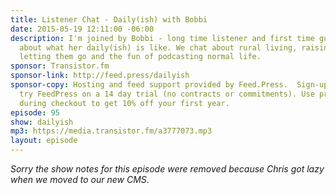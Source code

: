 ```yaml
---
title: Listener Chat - Daily(ish) with Bobbi
date: 2015-05-19 12:11:00 -06:00
description: I'm joined by Bobbi - long time listener and first time guest - to chat
  about what her daily(ish) is like. We chat about rural living, raising kids and
  letting them go and the fun of podcasting normal life.
sponsor: Transistor.fm
sponsor-link: http://feed.press/dailyish
sponsor-copy: Hosting and feed support provided by Feed.Press.  Sign-up today and
  try FeedPress on a 14 day trial (no contracts or commitments). Use promo code "dailyish"
  during checkout to get 10% off your first year.
episode: 95
show: dailyish
mp3: https://media.transistor.fm/a3777073.mp3
layout: episode
---
```


<em>Sorry the show notes for this episode were removed because Chris got lazy when we moved to our new CMS</em>.
